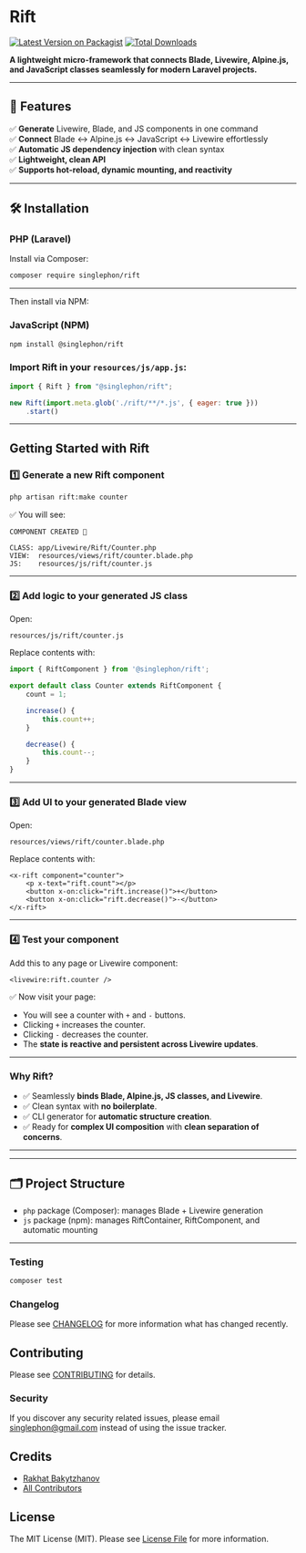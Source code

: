 # Rift

[![Latest Version on Packagist](https://img.shields.io/packagist/v/singlephon/rift.svg?style=flat-square)](https://packagist.org/packages/singlephon/rift)
[![Total Downloads](https://img.shields.io/packagist/dt/singlephon/rift.svg?style=flat-square)](https://packagist.org/packages/singlephon/rift)

**A lightweight micro-framework that connects Blade, Livewire, Alpine.js, and JavaScript classes seamlessly for modern Laravel projects.**

---

## 🚀 Features

✅ **Generate** Livewire, Blade, and JS components in one command  
✅ **Connect** Blade ↔ Alpine.js ↔ JavaScript ↔ Livewire effortlessly  
✅ **Automatic JS dependency injection** with clean syntax  
✅ **Lightweight, clean API**  
✅ **Supports hot-reload, dynamic mounting, and reactivity**

---

## 🛠️ Installation

### PHP (Laravel)

Install via Composer:

```bash
composer require singlephon/rift
````

---

Then install via NPM:

### JavaScript (NPM)

```bash
npm install @singlephon/rift
```


### Import Rift in your `resources/js/app.js`:

```js
import { Rift } from "@singlephon/rift";

new Rift(import.meta.glob('./rift/**/*.js', { eager: true }))
    .start()
```

---

## Getting Started with Rift

### 1️⃣ Generate a new Rift component

```bash
php artisan rift:make counter
```

✅ You will see:

```
COMPONENT CREATED 🤙

CLASS: app/Livewire/Rift/Counter.php
VIEW:  resources/views/rift/counter.blade.php
JS:    resources/js/rift/counter.js
```

---

### 2️⃣ Add logic to your generated JS class

Open:

```
resources/js/rift/counter.js
```

Replace contents with:

```js
import { RiftComponent } from '@singlephon/rift';

export default class Counter extends RiftComponent {
    count = 1;

    increase() {
        this.count++;
    }

    decrease() {
        this.count--;
    }
}
```

---

### 3️⃣ Add UI to your generated Blade view

Open:

```
resources/views/rift/counter.blade.php
```

Replace contents with:

```blade
<x-rift component="counter">
    <p x-text="rift.count"></p>
    <button x-on:click="rift.increase()">+</button>
    <button x-on:click="rift.decrease()">-</button>
</x-rift>
```

---

### 4️⃣ Test your component

Add this to any page or Livewire component:

```blade
<livewire:rift.counter />
```

✅ Now visit your page:

* You will see a counter with `+` and `-` buttons.
* Clicking `+` increases the counter.
* Clicking `-` decreases the counter.
* The **state is reactive and persistent across Livewire updates**.

---

### Why Rift?

- ✅ Seamlessly **binds Blade, Alpine.js, JS classes, and Livewire**.
- ✅ Clean syntax with **no boilerplate**.
- ✅ CLI generator for **automatic structure creation**.
- ✅ Ready for **complex UI composition** with **clean separation of concerns**.

---

[//]: # (---)

[//]: # (### 2️⃣ Use in Blade:)

[//]: # ()
[//]: # (```blade)

[//]: # (<x-rift component="foo.bar">)

[//]: # (    <button @click="rift.plus&#40;&#41;">Increment</button>)

[//]: # (    <p x-text="rift.count"></p>)

[//]: # (</x-rift>)

[//]: # (```)

---

## 🗂 Project Structure

* `php` package (Composer): manages Blade + Livewire generation
* `js` package (npm): manages RiftContainer, RiftComponent, and automatic mounting

---

### Testing

```bash
composer test
```

### Changelog

Please see [CHANGELOG](CHANGELOG.md) for more information what has changed recently.

## Contributing

Please see [CONTRIBUTING](CONTRIBUTING.md) for details.

### Security

If you discover any security related issues, please email singlephon@gmail.com instead of using the issue tracker.

## Credits

-   [Rakhat Bakytzhanov](https://github.com/singlephon)
-   [All Contributors](../../contributors)

## License

The MIT License (MIT). Please see [License File](LICENSE.md) for more information.
